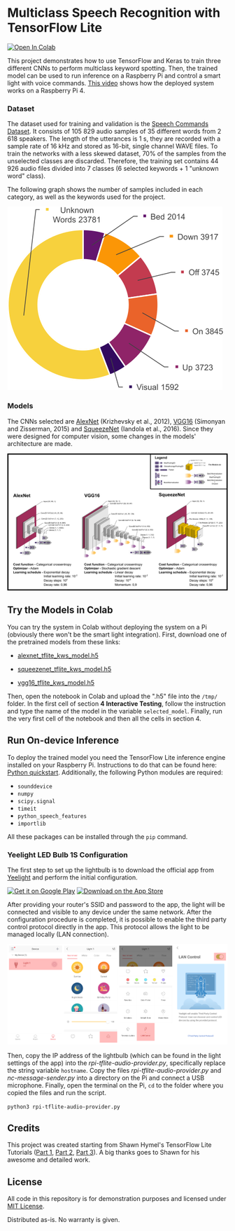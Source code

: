# Multiclass Speech Recognition with TensorFlow Lite

[![Open In Colab](https://colab.research.google.com/assets/colab-badge.svg)](https://colab.research.google.com/github/s-gregorini003/tflite-multiclass-speech-recognition/blob/master/tflite_multiclass_speech_recognition.ipynb)

This project demonstrates how to use TensorFlow and Keras to train three different CNNs to perform multiclass keyword spotting. Then, the trained model can be used to run inference on a Raspberry Pi and control a smart light with voice commands. [This video](https://www.youtube.com/watch?v=BmgrIliMWqU) shows how the deployed system works on a Raspberry Pi 4.



### Dataset

The dataset used for training and validation is the [Speech Commands Dataset](https://www.tensorflow.org/datasets/catalog/speech_commands). It consists of 105 829 audio samples of 35 different words from 2 618 speakers. The length of the utterances is 1 s, they are recorded with a sample rate of 16 kHz and stored as 16-bit, single channel WAVE files. To train the networks with a less skewed dataset, 70% of the samples from the unselected classes are discarded. Therefore, the training set contains 44 926 audio files divided into 7 classes (6 selected keywords + 1 "unknown word" class).

The following graph shows the number of samples included in each category, as well as the keywords used for the project.

![Keywords used for the project](https://github.com/s-gregorini003/tflite-multiclass-speech-recognition/blob/master/img/keywords.png)

### Models

The CNNs selected are [AlexNet](http://papers.nips.cc/paper/4824-imagenet-classification-with-deep-convolutional-neural-networks.pdf) (Krizhevsky et al., 2012), [VGG16](https://arxiv.org/pdf/1409.1556.pdf) (Simonyan and Zisserman, 2015) and [SqueezeNet](https://arxiv.org/pdf/1602.07360.pdf) (Iandola et al., 2016). Since they were designed for computer vision, some changes in the models' architecture are made.

![Investigated models architecture](https://github.com/s-gregorini003/tflite-multiclass-speech-recognition/blob/master/img/investigated-models.png)

## Try the Models in Colab

You can try the system in Colab without deploying the system on a Pi (obviously there won't be the smart light integration). First, download one of the pretrained models from these links:

- [alexnet_tflite_kws_model.h5](https://mega.nz/file/As8FmKaZ#tD19NuM20v6fICTVc9mlnCu96PbMyLs-y9RRCkfl744)

- [squeezenet_tflite_kws_model.h5](https://mega.nz/file/81VGla6C#rebzDLHpsvPoANFJB64g7t0J1PKxRftTLd88aU1fo2g)

- [vgg16_tflite_kws_model.h5](https://mega.nz/file/xskTHI6D#xjfoEvst9HWaFQsrBmXjXM_7dQzcf1MCX6TCNhYkoGE)

Then, open the notebook in Colab and upload the ".h5" file into the `/tmp/` folder. In the first cell of section **4 Interactive Testing**, follow the instruction and type the name of the model in the variable `selected_model`. Finally, run the very first cell of the notebook and then all the cells in section 4. 


## Run On-device Inference

To deploy the trained model you need the TensorFlow Lite inference engine installed on your Raspberry Pi. Instructions to do that can be found here: [Python quickstart](https://www.tensorflow.org/lite/guide/python). Additionally, the following Python modules are required:

- `sounddevice`
- `numpy`
- `scipy.signal`
- `timeit`
- `python_speech_features`
- `importlib`

All these packages can be installed through the `pip` command.


### Yeelight LED Bulb 1S Configuration

The first step to set up the lightbulb is to download the official app from [Yeelight](https://www.yeelight.com) and perform the initial configuration.

<a href="https://play.google.com/store/apps/details?id=com.yeelight.cherry&hl=it"><img alt="Get it on Google Play" src="https://upload.wikimedia.org/wikipedia/commons/7/78/Google_Play_Store_badge_EN.svg" height=60px /></a>
<a href="https://apps.apple.com/it/app/yeelight/id977125608"><img alt="Download on the App Store" src="https://upload.wikimedia.org/wikipedia/commons/3/3c/Download_on_the_App_Store_Badge.svg" height=60px /></a>


After providing your router's SSID and password to the app, the light will be connected and visible to any device under the same network. After the configuration procedure is completed, it is possible to enable the third party control protocol directly in the app. This protocol allows the light to be managed locally (LAN connection).

![LAN control enable process](https://github.com/s-gregorini003/tflite-multiclass-speech-recognition/blob/master/img/lan-control-enabling.png)


Then, copy the IP address of the lightbulb (which can be found in the light settings of the app) into the *rpi-tflite-audio-provider.py*, specifically replace the string variable `hostname`. Copy the files *rpi-tflite-audio-provider.py* and *nc-message-sender.py* into a directory on the Pi and connect a USB microphone. Finally, open the terminal on the Pi, `cd` to the folder where you copied the files and run the script.

`python3 rpi-tflite-audio-provider.py`


## Credits

This project was created starting from Shawn Hymel's TensorFlow Lite Tutorials ([Part 1](https://www.digikey.com/en/maker/projects/tensorflow-lite-tutorial-part-1-wake-word-feature-extraction/54e1ce8520154081a58feb301ef9d87a), [Part 2](https://www.digikey.com/en/maker/projects/tensorflow-lite-tutorial-part-2-speech-recognition-model-training/d8d04a2b60a442cf8c3fa5c0dd2a292b), [Part 3](https://www.digikey.com/en/maker/projects/tensorflow-lite-tutorial-part-3-speech-recognition-on-raspberry-pi/8a2dc7d8a9a947b4a953d37d3b271c71)). A big thanks goes to Shawn for his awesome and detailed work.


## License

All code in this repository is for demonstration purposes and licensed under [MIT License](https://en.wikipedia.org/wiki/MIT_License).

Distributed as-is. No warranty is given.
